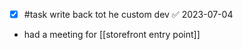 - [x] #task write back tot he custom dev ✅ 2023-07-04
- had a meeting for [[storefront entry point]]